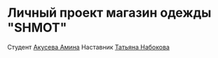 # Личный проект магазин одежды "SHMOT"
Студент [Акусева Амина](https://t.me/Amina_AR)
Наставник [Татьяна Набокова](https://t.me/shookli)